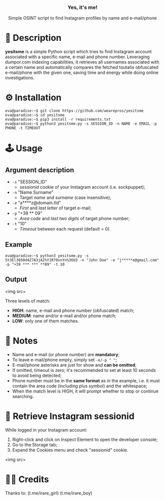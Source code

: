 <p align="center">
</p>

<h3 align="center">Yes, it's me!</h3>
<p align="center">
   Simple OSINT script to find Instagram profiles by name and e-mail/phone 
</p>

# 💬 Description
**yesitsme** is a simple Python script which tries to find Instagram account associated with a specific name, e-mail and phone number.
Leveraging dumpor.com indexing capabilities, it retrieves all usernames associated with a certain name and automatically compares the fetched toutatis obfuscated e-mail/phone with the given one, saving time and energy while doing online investigations.  



# ⚙️ Installation
```console
eva@paradise:~$ git clone https://github.com/wearepros/yesitsme
eva@paradise:~$ cd yesitsme
eva@paradise:~$ pip3 install -r requirements.txt
eva@paradise:~$ python3 yesitsme.py -s SESSION_ID -n NAME -e EMAIL -p PHONE -t TIMEOUT 
```

# 🕹️ Usage
## Argument description
- ```-s``` "SESSION_ID"
  - *sessionid* cookie of your Instagram account (i.e. sockpuppet);
- ```-n``` "Name Surname"
  - Target *name* and *surname* (case insensitive);
- ```-e``` "a****z<span>@</span>domain.tld"
  - *First* and *last letter* of target e-mail;
- ```-p``` "+39 ** 09"
  - *Area code* and *last two digits* of target phone number;
- ```-t``` "10"
  - *Timeout* between each request (default = 0).

## Example
```console
eva@paradise:~$ python3 yesitsme.py -s 5t3El3650d4Z7A3jA2%Y1R70vnYn%36U3 -n "John Doe" -e "j*****e@gmail.com" -p "+39 *** *** **09" -t 10
```

## Output
<img src=

Three levels of match:
- **HIGH**: name, e-mail and phone number (obfuscated) match; 
- **MEDIUM**: name and/or e-mail and/or phone match;
- **LOW**: only one of them matches.

# 📝 Notes
- Name and e-mail (or phone number) are **mandatory**;
- To leave e-mail/phone empty, simply set ```-e/-p " "```;
- E-mail/phone asterisks are just for show and **can be omitted**;
- If omitted, timeout is zero; it's recommended to set at least 10 seconds to avoid being detected;
- Phone number must be in the **same format** as in the example, i.e. it must contain the area code (including plus symbol) and the whitespace;
- When the match level is HIGH, it will prompt whether to stop or continue searching.

# 🍪 Retrieve Instagram sessionid
While logged in your Instagram account:
  1. Right-click and click on Inspect Element to open the developer console;
  2. Go to the Storage tab;
  3. Expand the Cookies menu and check "sessionid" cookie.

<img src=

# 🙏🏻 Credits
Thanks to: 
(t.me/irare_girl)
(t.me/irare_boy)

